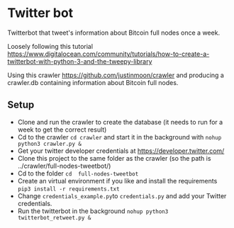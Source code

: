 # Twitter bot

Twitterbot that tweet's information about Bitcoin full nodes once a week.

Loosely following this tutorial https://www.digitalocean.com/community/tutorials/how-to-create-a-twitterbot-with-python-3-and-the-tweepy-library

Using this crawler https://github.com/justinmoon/crawler and producing a crawler.db containing information about Bitcoin full nodes.

## Setup

* Clone and run the crawler to create the database (it needs to run for a week to get the correct result)
* Cd to the crawler `cd crawler` and start it in the background with `nohup python3 crawler.py &` 
* Get your twitter developer credentials at https://developer.twitter.com/
* Clone this project to the same folder as the crawler (so the path is ../crawler/full-nodes-tweetbot/)
* Cd to the folder `cd  full-nodes-tweetbot` 
* Create an virtual environment if you like and install the requirements `pip3 install -r requirements.txt`
* Change `credentials_example.py`to `credentials.py` and add your Twitter credentials.
* Run the twitterbot in the background `nohup python3 twitterbot_retweet.py &`
